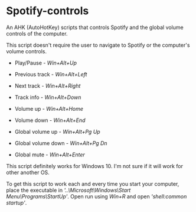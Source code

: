 # Spotify-controls
An AHK (AutoHotKey) scripts that controls Spotify and the global volume controls of the computer.

This script doesn't require the user to navigate to Spotify or the computer's volume controls.


- Play/Pause - *Win+Alt+Up*
- Previous track - *Win+Alt+Left*
- Next track - *Win+Alt+Right*
- Track info - *Win+Alt+Down*

- Volume up - *Win+Alt+Home*
- Volume down - *Win+Alt+End*

- Global volume up - *Win+Alt+Pg Up*
- Global volume down - *Win+Alt+Pg Dn*
- Global mute - *Win+Alt+Enter*




This script definitely works for Windows 10. I'm not sure if it will work for other another OS.


To get this script to work each and every time you start your computer, place the executable in *'..\Microsoft\Windows\Start Menu\Programs\StartUp'*. Open run using *Win+R* and open *'shell:common startup'*.
